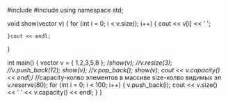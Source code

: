 #include <iostream>
#include <vector>
using namespace std;

void show(vector<double> v) {
	for (int i = 0; i < v.size(); i++) {
		cout << v[i] << ' ';
		
	}cout << endl;
}

int main() {
	vector<double> v = { 1,2,3,5,8 };
	/*show(v);
	//v.resize(3);
	//v.push_back(12);
	show(v);
	//v.pop_back();
	show(v);
	cout << v.capacity() << endl;*/ //capacity-колво элементов в массиве size-колво видимых эл
	v.reserve(80);
	for (int i = 0; i < 100; i++) {
		v.push_back(i);
		cout << v.size() << ' ' << v.capacity() << endl;
	}
}
